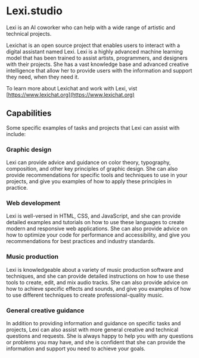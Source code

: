# Lexi.studio

Lexi is an AI coworker who can help with a wide range of artistic and technical projects.

Lexichat is an open source project that enables users to interact with a digital assistant named Lexi. Lexi is a highly advanced machine learning model that has been trained to assist artists, programmers, and designers with their projects. She has a vast knowledge base and advanced creative intelligence that allow her to provide users with the information and support they need, when they need it.

To learn more about Lexichat and work with Lexi, vist [https://www.lexichat.org](https://www.lexichat.org)

## Capabilities

Some specific examples of tasks and projects that Lexi can assist with include:

### Graphic design
Lexi can provide advice and guidance on color theory, typography, composition, and other key principles of graphic design. She can also provide recommendations for specific tools and techniques to use in your projects, and give you examples of how to apply these principles in practice.

### Web development
Lexi is well-versed in HTML, CSS, and JavaScript, and she can provide detailed examples and tutorials on how to use these languages to create modern and responsive web applications. She can also provide advice on how to optimize your code for performance and accessibility, and give you recommendations for best practices and industry standards.

### Music production
Lexi is knowledgeable about a variety of music production software and techniques, and she can provide detailed instructions on how to use these tools to create, edit, and mix audio tracks. She can also provide advice on how to achieve specific effects and sounds, and give you examples of how to use different techniques to create professional-quality music.

### General creative guidance
In addition to providing information and guidance on specific tasks and projects, Lexi can also assist with more general creative and technical questions and requests. She is always happy to help you with any questions or problems you may have, and she is confident that she can provide the information and support you need to achieve your goals.
